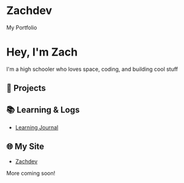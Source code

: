 # Zachdev
My Portfolio
# Hey, I'm Zach 

I'm a high schooler who loves space, coding, and building cool stuff 

## 🚀 Projects


## 📚 Learning & Logs
- [Learning Journal](https://github.com/Zachdev/learning-journal)


## 🌐 My Site
- [Zachdev](https://github.com/yfujr/Zachdev.github.io)

More coming soon!

